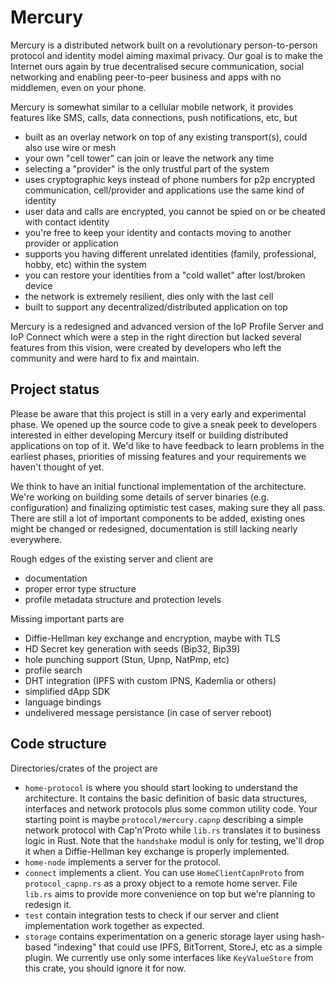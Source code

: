 # Mercury

Mercury is a distributed network built on a revolutionary person-to-person protocol 
and identity model aiming maximal privacy.
Our goal is to make the Internet ours again by true decentralised secure communication,
social networking and enabling peer-to-peer business and apps with no middlemen,
even on your phone.

Mercury is somewhat similar to a cellular mobile network, it provides features like
 SMS, calls, data connections, push notifications, etc, but
 - built as an overlay network on top of any existing transport(s), could also use wire or mesh
 - your own "cell tower" can join or leave the network any time
 - selecting a "provider" is the only trustful part of the system
 - uses cryptographic keys instead of phone numbers for p2p encrypted communication,
   cell/provider and applications use the same kind of identity
 - user data and calls are encrypted, you cannot be spied on or be cheated with contact identity
 - you're free to keep your identity and contacts moving to another provider or application
 - supports you having different unrelated identities (family, professional, hobby, etc) within the system
 - you can restore your identities from a "cold wallet" after lost/broken device
 - the network is extremely resilient, dies only with the last cell
 - built to support any decentralized/distributed application on top 

Mercury is a redesigned and advanced version of the IoP Profile Server and IoP Connect
which were a step in the right direction but lacked several features from this vision,
were created by developers who left the community and were hard to fix and maintain.   


## Project status

Please be aware that this project is still in a very early and experimental phase.
We opened up the source code to give a sneak peek to developers interested in either
developing Mercury itself or building distributed applications on top of it.
We'd like to have feedback to learn problems in the earliest phases,
priorities of missing features and your requirements we haven't thought of yet.

We think to have an initial functional implementation of the architecture.
We're working on building some details of server binaries (e.g. configuration)
and finalizing optimistic test cases, making sure they all pass.
There are still a lot of important components to be added,
existing ones might be changed or redesigned,
documentation is still lacking nearly everywhere.

Rough edges of the existing server and client are
 - documentation
 - proper error type structure
 - profile metadata structure and protection levels

Missing important parts are
 - Diffie-Hellman key exchange and encryption, maybe with TLS
 - HD Secret key generation with seeds (Bip32, Bip39)
 - hole punching support (Stun, Upnp, NatPmp, etc)
 - profile search
 - DHT integration (IPFS with custom IPNS, Kademlia or others)
 - simplified dApp SDK
 - language bindings
 - undelivered message persistance (in case of server reboot)


## Code structure

Directories/crates of the project are
 - `home-protocol` is where you should start looking to understand the architecture.
   It contains the basic definition of basic data structures, interfaces
   and network protocols plus some common utility code.
   Your starting point is maybe `protocol/mercury.capnp` describing a simple
   network protocol with Cap'n'Proto while `lib.rs` translates it to business logic in Rust. 
   Note that the `handshake` modul is only for testing, we'll drop it when a
   Diffie-Hellman key exchange is properly implemented.
 - `home-node` implements a server for the protocol.
 - `connect` implements a client. You can use `HomeClientCapnProto` from `protocol_capnp.rs`
   as a proxy object to a remote home server. File `lib.rs` aims to provide more convenience
   on top but we're planning to redesign it.
 - `test` contain integration tests to check if our server and client implementation
   work together as expected.
 - `storage` contains experimentation on a generic storage layer using hash-based "indexing"
   that could use IPFS, BitTorrent, StoreJ, etc as a simple plugin.
   We currently use only some interfaces like `KeyValueStore` from this crate,
   you should ignore it for now.
